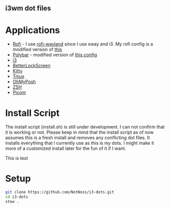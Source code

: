 ## i3wm dot files

# Applications
- [Rofi](https://wiki.archlinux.org/title/Rofi) - I use [rofi-wayland](https://archlinux.org/packages/extra/x86_64/rofi-wayland/) since I use sway and i3. My rofi config is a modified version of [this](https://github.com/adi1090x/rofi)
- [Polybar](https://wiki.archlinux.org/title/Polybar) - modified version of [this config](https://github.com/EndeavourOS-Community-Editions/polybar/tree/main/tokyo-night-by-bitterhalt)
- [i3](https://wiki.archlinux.org/title/I3)
- [BetterLockScreen](https://github.com/betterlockscreen/betterlockscreen)
- [Kitty](https://wiki.archlinux.org/title/Kitty)
- [Tmux](https://wiki.archlinux.org/title/Tmux)
- [OhMyPosh](https://ohmyposh.dev/)
- [ZSH](https://wiki.archlinux.org/title/Zsh)
- [Picom](https://aur.archlinux.org/packages/picom-ft-udev)

# Install Script
The install script (install.sh) is still under development. I can not confirm that it is working or not. Please keep in mind that the install script as of now assumes this is a fresh install and removes any conflicting dot files. It installs everything that I currently use as  this is my dots. I might make it more of a customized install later for the fun of it if I want.

This is test

# Setup
```bash
git clone https://github.com/NotNoss/i3-dots.git
cd i3-dots
stow .
```
